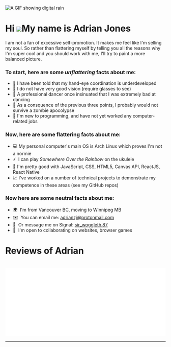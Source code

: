 ![A GIF showing digital rain](./digital_rain_slim.GIF)

Hi ![](https://user-images.githubusercontent.com/18350557/176309783-0785949b-9127-417c-8b55-ab5a4333674e.gif)My name is Adrian Jones
====================================================================================================================================
I am not a fan of excessive self-promotion. It makes me feel like I'm selling my soul. So rather than flattering myself by telling you all the reasons why I'm super cool and you should work with me, I'll try to paint a more balanced picture.

### To start, here are some _unflattering_ facts about me:
*  🎾 I have been told that my hand-eye coordination is underdeveloped
*  👀 I do not have very good vision (require glasses to see)
*  🕺 A professional dancer once insinuated that I was extremely bad at dancing
*  🧟 As a consquence of the previous three points, I probably would not survive a zombie apocolypse
*  👶 I'm new to programming, and have not yet worked any computer-related jobs

### Now, here are some flattering facts about me:
*  💻 My personal computer's main OS is Arch Linux which proves I'm not a normie
*  ⚡  I can play *Somewhere Over the Rainbow* on the ukulele
*  💪 I'm pretty good with JavaScript, CSS, HTML5, Canvas API, ReactJS, React Native
*  📈 I've worked on a number of technical projects to demonstrate my competence in these areas (see my GitHub repos)

### Now here are some neutral facts about me:
*   🌍  I'm from Vancouver BC, moving to Winnipeg MB
*   ✉️  You can email me: [adrianzj@protonmail.com](mailto:adrianzj@protonmail.com)
*   💬&nbsp; Or message me on Signal: [sir_woggleth.87](https://signal.me/#eu/w-tn6kPo--_8uQXVfjn3C0d2AUTqPJlXlkAAeBM6rubr3f6PIytDjKKDOK8zAhd3)
*   🤝  I'm open to collaborating on websites, browser games

Reviews of Adrian
=================
<div align="left">
	<br>
	<a href="./reviews.svg">
		<img src="reviews.svg" width="870" alt="People reviewing Adrian">
	</a>
	<br>
</div>
<hr />

